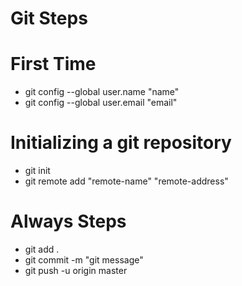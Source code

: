 # Git Steps

# First Time
* git config --global user.name "name"
* git config --global user.email "email"

# Initializing a git repository
* git init
* git remote add "remote-name" "remote-address"

# Always Steps
* git add .
* git commit -m "git message"
* git push -u origin master